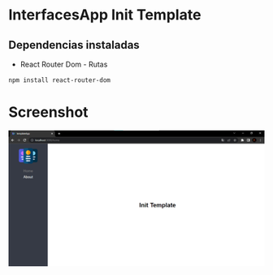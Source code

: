 # InterfacesApp Init Template

## Dependencias instaladas
* React Router Dom - Rutas

```
npm install react-router-dom
```

# Screenshot
![Main](/screenshots/main.png)